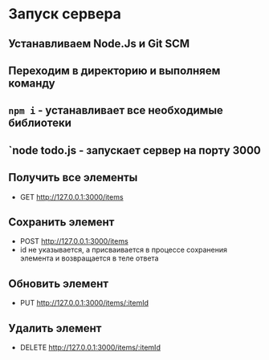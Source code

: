 # Запуск сервера
## Устанавливаем Node.Js и Git SCM
## Переходим в директорию и выполняем команду
## `npm i` - устанавливает все необходимые библиотеки
## `node todo.js - запускает сервер на порту 3000

## Получить все элементы
* GET http://127.0.0.1:3000/items

## Сохранить элемент
* POST http://127.0.0.1:3000/items
* id не указывается, а присваивается в процессе сохранения элемента и возвращается в теле ответа

## Обновить элемент
* PUT http://127.0.0.1:3000/items/:itemId

## Удалить элемент
* DELETE http://127.0.0.1:3000/items/:itemId
